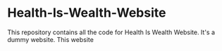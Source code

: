 # Health-Is-Wealth-Website
This repository contains all the code for Health Is Wealth Website. It's a dummy website. This website 
